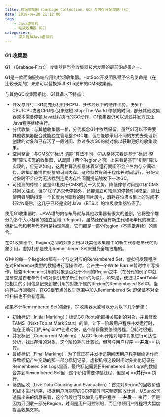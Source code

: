 ```yaml
---
title: 垃圾收集器（Garbage Collection，GC）与内存分配策略（七）
date: 2019-06-28 21:12:00
tags:
	- Java虚拟机
	- 垃圾收集器（GC）
categories:
	- 深入理解Java虚拟机
---
```


### G1 收集器

G1 （Grabage-First） 收集器是当今收集器技术发展的最前沿成果之一。

G1是一款面向服务端应用的垃圾收集器。HotSpot开发团队赋予它的使命是（在比较长期的）未来可以替换掉JDK1.5发布的CMS收集器。

与其他GC收集器相比，G1具备以下特点：

- 并发与并行：G1能充分利用多CPU、多核环境下的硬件优势，使多个CPU(CPU或者CPU核心)来缩短 Stop-The-World 停顿的时间，部分其他收集器原本需要停顿Java线程执行的GC动作，G1收集器仍可以通过并发方式让Java程序继续执行。
- 分代收集：与其他收集器一样，分代概念G1中依然保留。虽然G1可以不需要其他收集器配合就能独立管理整个GC堆，但它能够采用不同的方式去处理新创建的对象和已存活了一段时间、熬过多次GC的就对象以获取更好的收集效果。
- 空间整合：与CMS的“标记-清除”算法不同，G1从整体来看是基于“标记-整理”算法实现的收集器，从局部（两个Region之间）上来看是基于“复制”算法实现的，但无论如何，这两种算法都意味着G1运行期间不会产生内存空间碎片，收集后能提供规整的可用内存。这种特性有利于程序长时间运行，分配大对象时不会应为无法找到连续内存空间而提前触发下一次GC。
- 可预测的停顿：这是G1相对于CMS的另一大优势，降低停顿时间是G1和CMS共同关注点，但G1除了追求低停顿外，还能建立可预测的停顿时间模型，能让使用者明确指定一个长度为M毫秒的时间片段内，消耗在垃圾收集上的时间不超过N毫秒，这几乎已经是实时Java（RTSJ）的垃圾收集器特征了。

使用G1收集器时，JAVA堆的内存布局就与其他收集器有很大的差别，它将整个堆分为多个大小相等的独立区域（Region），虽然还保留有新生代和老年代的概念，但新生代和老年代不再是物理隔离，它们都是一部分Region（不需要连续）的集合。

在G1收集器中，Region之间的对象引用以及其他收集器中的新生代与老年代的对象引用，虚拟机都是使用Remembered Set来避免全堆扫描的。

G1中的每一个Regoion都有一个与之对应的Remembered Set，虚拟机发现程序在对Reference类型的数据进行写操作时，会产生一个Write Barrier暂时中断写操作，检查Reference引用的对象是否处于不同的Region之中（在分代的例子中就是检查是否老年代中的对象引用了新生代中的对象），如果是，便通过CardTable把相关的引用信息记录到被引用的对象所属的Region的Remembered Set中。当内存进行回收时，在GC根节点的枚举范围中加入Remembered Set即保证不对全堆扫描也不会有遗漏。

如果不计Remembered Set的操作，G1收集器大致可以分为以下几个步骤：

- 初始标记（Initial Marking）：标记GC Roots能直接关联到的对象，并且修改TAMS（Next Top at Mark Start）的值，让下一阶段用户程序并发运行时，能在正确可用的Region中创建对象，这个阶段需要停顿线程，但耗时很短。
- 并发标记（Concurrent Marking）：从GC Roots开始对堆中对象进行可达性分析，找出存活的对象，这个阶段耗时比较长，但可与用户程序 ==**并发**== 执行。
- 最终标记（Final Marking）：为了修正在并发标记期间因用户程序继续运作而导致标记产生变动的那一部分标记记录，虚拟机将这段时间对象变化记录在Remembered Set Logs里面，最终标记需要把Remebered Set Logs的数据合并到Remembered Set里，这个阶段需要停顿线程，但是可 ==**并行**==  执行。
- 筛选回收（Live Data Counting and Evacuation）：首先对Region的回收价值和成本进行排序，根据用户所期望的GC停顿时间来制定回收计划，从Sun公司透露出来的信息来看，这个阶段也可以做到与用户程序 ==**并发**== 执行，但是因为只回收一部分Region，时间是用户可控制的，而且停顿用户线程将大幅度提高收集效率。